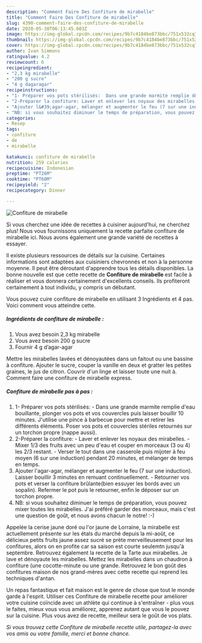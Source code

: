```yaml
---
description: "Comment Faire Des Confiture de mirabelle"
title: "Comment Faire Des Confiture de mirabelle"
slug: 4390-comment-faire-des-confiture-de-mirabelle
date: 2020-05-30T06:13:45.603Z
image: https://img-global.cpcdn.com/recipes/9b7c4184be873bbc/751x532cq70/confiture-de-mirabelle-photo-principale-de-la-recette.jpg
thumbnail: https://img-global.cpcdn.com/recipes/9b7c4184be873bbc/751x532cq70/confiture-de-mirabelle-photo-principale-de-la-recette.jpg
cover: https://img-global.cpcdn.com/recipes/9b7c4184be873bbc/751x532cq70/confiture-de-mirabelle-photo-principale-de-la-recette.jpg
author: Ivan Simmons
ratingvalue: 4.2
reviewcount: 6
recipeingredient:
- "2,3 kg mirabelle"
- "200 g sucre"
- "4 g dagaragar"
recipeinstructions:
- "1- Préparer vos pots stérilisés:  Dans une grande marmite remplie d&#39;eau bouillante, plonger vos pots et vos couvercles puis laisser bouillir 10 minutes. J&#39;utilise une pince à barbecue pour mettre et retirer les différents éléments. Poser vos pots et couvercles stériles retournés sur un torchon propre (nappe aussi)."
- "2-Préparer la confiture: Laver et enlever les noyaux des mirabelles.  Mixer 1/3 des fruits avec un peu d&#39;eau et couper en morceaux (3 ou 4) les 2/3 restant.  Verser le tout dans une casserole puis mijoter à feu moyen (6 sur une induction) pendant 20 minutes, et mélanger de temps en temps."
- "Ajouter l&#39;agar-agar, mélanger et augmenter le feu (7 sur une induction). Laisser bouillir 3 minutes en remuant continuellement.  Retourner vos pots et verser la confiture brûlante(bien essuyer les bords avec un sopalin). Refermer le pot puis le retourner, enfin le déposer sur un torchon propre."
- "NB: si vous souhaitez diminuer le temps de préparation, vous pouvez mixer toutes les mirabelles. J&#39;ai préféré garder des morceaux, mais c&#39;est une question de goût, et nous avons chacun le notre! :-)"
categories:
- Resep
tags:
- confiture
- de
- mirabelle

katakunci: confiture de mirabelle 
nutrition: 259 calories
recipecuisine: Indonesian
preptime: "PT26M"
cooktime: "PT60M"
recipeyield: "2"
recipecategory: Dinner

---
```



![Confiture de mirabelle](https://img-global.cpcdn.com/recipes/9b7c4184be873bbc/751x532cq70/confiture-de-mirabelle-photo-principale-de-la-recette.jpg)

Si vous cherchez une idée de recettes à cuisiner aujourd'hui, ne cherchez plus! Nous vous fournissons uniquement la recette parfaite confiture de mirabelle ici. Nous avons également une grande variété de recettes à essayer.

Il existe plusieurs ressources de détails sur la cuisine. Certaines informations sont adaptées aux cuisiniers chevronnés et non à la personne moyenne. Il peut être déroutant d'apprendre tous les détails disponibles. La bonne nouvelle est que cette recette de <strong> Confiture de mirabelle </strong> est facile à réaliser et vous donnera certainement d'excellents conseils. Ils profiteront certainement à tout individu, y compris un débutant.

<!--inarticleads1-->

Vous pouvez cuire confiture de mirabelle en utilisant 3 Ingrédients et 4 pas. Voici comment vous atteindre cette.

##### Ingrédients de confiture de mirabelle :

1. Vous avez besoin 2,3 kg mirabelle
1. Vous avez besoin 200 g sucre
1. Fournir 4 g d’agar-agar


Mettre les mirabelles lavées et dénoyautées dans un faitout ou une bassine à confiture. Ajouter le sucre, couper la vanille en deux et gratter les petites graines, le jus de citron. Couvrir d&#39;un linge et laisser toute une nuit à. Comment faire une confiture de mirabelle express. 

<!--inarticleads2-->

##### Confiture de mirabelle pas à pas :

1. 1- Préparer vos pots stérilisés:  - Dans une grande marmite remplie d&#39;eau bouillante, plonger vos pots et vos couvercles puis laisser bouillir 10 minutes. J&#39;utilise une pince à barbecue pour mettre et retirer les différents éléments. Poser vos pots et couvercles stériles retournés sur un torchon propre (nappe aussi).
1. 2-Préparer la confiture: - Laver et enlever les noyaux des mirabelles.  - Mixer 1/3 des fruits avec un peu d&#39;eau et couper en morceaux (3 ou 4) les 2/3 restant.  - Verser le tout dans une casserole puis mijoter à feu moyen (6 sur une induction) pendant 20 minutes, et mélanger de temps en temps.
1. Ajouter l&#39;agar-agar, mélanger et augmenter le feu (7 sur une induction). Laisser bouillir 3 minutes en remuant continuellement.  - Retourner vos pots et verser la confiture brûlante(bien essuyer les bords avec un sopalin). Refermer le pot puis le retourner, enfin le déposer sur un torchon propre.
1. NB: si vous souhaitez diminuer le temps de préparation, vous pouvez mixer toutes les mirabelles. J&#39;ai préféré garder des morceaux, mais c&#39;est une question de goût, et nous avons chacun le notre! :-)


Appelée la cerise jaune doré ou l&#39;or jaune de Lorraine, la mirabelle est actuellement présente sur les étals du marché depuis la mi-août, ce délicieux petits fruits jaune assez sucré se prète merveilleusement pour les confitures, alors on en profite car sa saison est courte seulemtn jusqu&#39;à septembre. Retrouvez également la recette de la Tarte aux mirabelles. Je lave et dénoyaute les mirabelles. Mettez les mirabelles dans un chaudron à confiture (une cocotte-minute ou une grande. Retrouvez le bon goût des confitures maison de nos grand-mères avec cette recette qui reprend les techniques d&#39;antan. 

<!--inarticleads1-->

<p>
Un repas fantastique et fait maison est le genre de chose que tout le monde garde à l'esprit. Utiliser ces Confiture de mirabelle recette pour améliorer votre cuisine coïncide avec un athlète qui continue à s'entraîner - plus vous le faites, mieux vous vous améliorez, apprenez autant que vous le pouvez sur la cuisine. Plus vous avez de recette, meilleur sera le goût de vos plats.
</p>

<p>
<i>Si vous trouvez cette Confiture de mirabelle recette utile, partagez-la avec vos amis ou votre famille, merci et bonne chance.</i>
</p>
